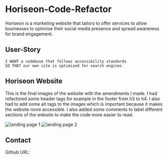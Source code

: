 # Horiseon-Code-Refactor

Horiseon is a marketing website that tailors to offer services to allow businesses to optimise their social media presence and spread awareness for brand engagement.

## User-Story

```AS A marketing agency
I WANT a codebase that follows accessibility standards
SO THAT our own site is optimized for search engines
```

## Horiseon Website

This is the final images of the website with the amendments I made. I had refactored some header tags for example in the footer from h3 to h4. I also had to add some alt tags to the images which is important because it makes the website more accessible. I also added some comments to label different sections of the website to make the code more easier to read.

![landing page 1](https://user-images.githubusercontent.com/128429238/229641167-72a37a35-26b5-448a-a54f-7a65f149063d.png)
![landing page 2](https://user-images.githubusercontent.com/128429238/229641179-8922ddc8-af74-40e0-9ef6-ffb9bdbde013.png)

## Contact

Github URL:

